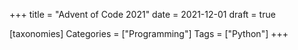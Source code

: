 +++
title = "Advent of Code 2021"
date = 2021-12-01
draft = true

[taxonomies]
Categories = ["Programming"]
Tags = ["Python"]
+++

